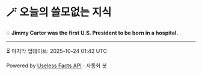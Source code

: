 # 🪄 오늘의 쓸모없는 지식

💡 **Jimmy Carter was the first U.S. President to be born in a hospital.**

---
⏳ 마지막 업데이트: 2025-10-24 01:42 UTC

Powered by [Useless Facts API](https://uselessfacts.jsph.pl/) · 자동화 봇